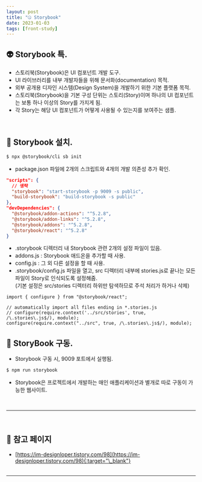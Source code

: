 ```yaml
---
layout: post
title: "🤐 Storybook"
date: 2023-01-03
tags: [front-study]
---
```


## 👽 Storybook 특.

- 스토리북(Storybook)은 UI 컴포넌트 개발 도구.
- UI 라이브러리를 내부 개발자들을 위해 문서화(documentation) 목적.
- 외부 공개용 디자인 시스템(Design System)을 개발하기 위한 기본 플랫폼 목적.
- 스토리북(Storybook)을 기본 구성 단위는 스토리(Story)이며 하나의 UI 컴포넌트는 보통 하나 이상의 Story를 가지게 됨.
- 각 Story는 해당 UI 컴포넌트가 어떻게 사용될 수 있는지를 보여주는 샘플.

<br/>

## 🧍 Storybook 설치.

```sh
$ npx @storybook/cli sb init
```

- package.json 파일에 2개의 스크립트와 4개의 개발 의존성 추가 확인.

```json
"scripts": {
  // 생략
  "storybook": "start-storybook -p 9009 -s public",
  "build-storybook": "build-storybook -s public"
},
"devDependencies": {
  "@storybook/addon-actions": "^5.2.8",
  "@storybook/addon-links": "^5.2.8",
  "@storybook/addons": "^5.2.8",
  "@storybook/react": "^5.2.8"
}
```

- .storybook 디렉터리 내 Storybook 관련 2개의 설정 파일이 있음.
- addons.js : Storybook 애드온을 추가할 때 사용.
- config.js : 그 외 다른 설정을 할 때 사용.
- .storybook/config.js 파일을 열고, src 디렉터리 내부에 stories.js로 끝나는 모든 파일이 Story로 인식되도록 설정해줌.<br/>(기본 설정은 src/stories 디렉터리 하위만 탐색하므로 주석 처리가 하거나 삭제)

```tsx
import { configure } from "@storybook/react";

// automatically import all files ending in *.stories.js
// configure(require.context('../src/stories', true, /\.stories\.js$/), module);
configure(require.context("../src", true, /\.stories\.js$/), module);
```

## 🦖 StoryBook 구동.

- Storybook 구동 시, 9009 포트에서 실행됨.

```sh
$ npm run storybook
```

- Storybook은 프로젝트에서 개발하는 매인 애플리케이션과 별개로 따로 구동이 가능한 웹사이트.

<br/>

---

<br/>

## 🎫 참고 페이지

- [https://im-designloper.tistory.com/98](https://im-designloper.tistory.com/98){:target="\_blank"}
  <br/><br/>

---
